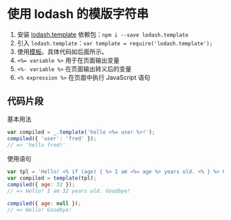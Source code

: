 # 使用 lodash 的模版字符串

1. 安装 [lodash.template](https://www.npmjs.com/package/lodash.template) 依赖包：`npm i --save lodash.template`
2. 引入 `lodash.template`：`var template = require('lodash.template');`
3. 使用[模板](https://lodash.com/docs/4.17.11#template)。具体代码如后面所示。
4. `<%= variable %>` 用于在页面输出变量
5. `<%- variable %>` 在页面输出转义后的变量
6. `<% expression %>` 在页面中执行 JavaScript 语句

## 代码片段

基本用法

```js
var compiled = _.template('hello <%= user %>!');
compiled({ 'user': 'fred' });
// => 'hello fred!'
```

使用语句

```js
var tpl = 'Hello! <% if (age) { %> I am <%= age %> years old. <% } %> Goodbye!';
var compiled = template(tpl);
compiled({ age: 32 });
// => Hello! I am 32 years old. Goodbye!

compiled({ age: null });
// => Hello! Goodbye!
```
